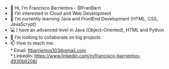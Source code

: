 - 👋 Hi, I’m Francisco Barrientos - @FranBarri
- 👀 I’m interested in Cloud and Web Development
- 🌱 I’m currently learning Java and FrontEnd Development (HTML, CSS, JavaScrypt)
- 💻 I have an advanced level in Java (Object-Oriented), HTML and Python
- 💞️ I’m looking to collaborate on big projects
- 📫 How to reach me:
          <br>
          * Email: ftbarrientos103@gmail.com
          <br>
          * LinkedIn: https://www.linkedin.com/in/francisco-barrientos-4930b6208/

<!---
FranBarri/FranBarri is a ✨ special ✨ repository because its `README.md` (this file) appears on your GitHub profile.
You can click the Preview link to take a look at your changes.
--->
